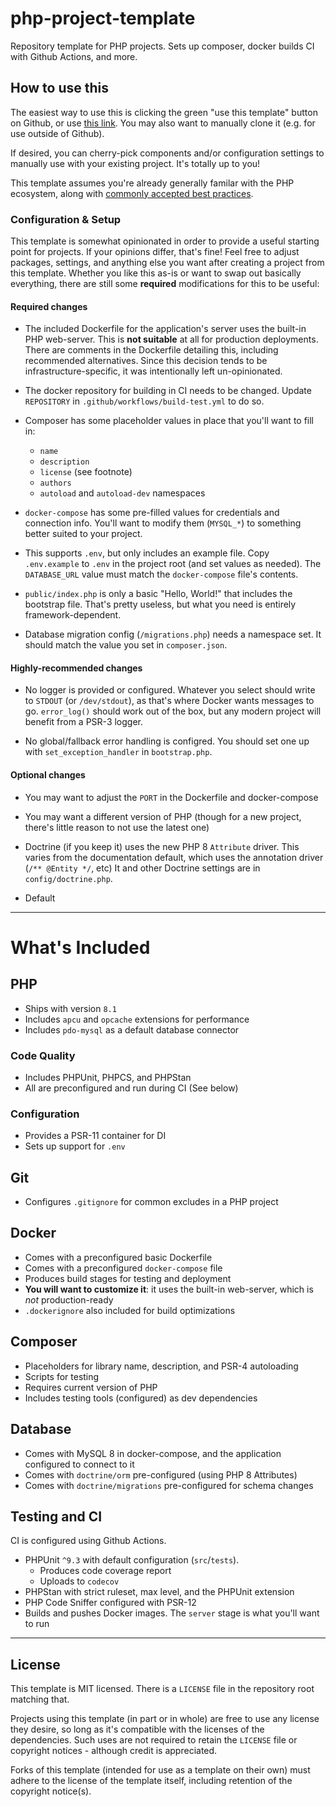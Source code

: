 # php-project-template
Repository template for PHP projects. Sets up composer, docker builds CI with Github Actions, and more.

## How to use this

The easiest way to use this is clicking the green "use this template" button on Github, or use [this link](https://github.com/Firehed/php-project-template/generate).
You may also want to manually clone it (e.g. for use outside of Github).

If desired, you can cherry-pick components and/or configuration settings to manually use with your existing project.
It's totally up to you!

This template assumes you're already generally familar with the PHP ecosystem, along with [commonly accepted best practices](https://phptherightway.com).

### Configuration & Setup

This template is somewhat opinionated in order to provide a useful starting point for projects.
If your opinions differ, that's fine!
Feel free to adjust packages, settings, and anything else you want after creating a project from this template.
Whether you like this as-is or want to swap out basically everything, there are still some **required** modifications for this to be useful:

#### Required changes

- The included Dockerfile for the application's server uses the built-in PHP web-server.
  This is **not suitable** at all for production deployments.
  There are comments in the Dockerfile detailing this, including recommended alternatives.
  Since this decision tends to be infrastructure-specific, it was intentionally left un-opinionated.

- The docker repository for building in CI needs to be changed.
  Update `REPOSITORY` in `.github/workflows/build-test.yml` to do so.

- Composer has some placeholder values in place that you'll want to fill in:
  - `name`
  - `description`
  - `license` (see footnote)
  - `authors`
  - `autoload` and `autoload-dev` namespaces

- `docker-compose` has some pre-filled values for credentials and connection info.
  You'll want to modify them (`MYSQL_*`) to something better suited to your project.

- This supports `.env`, but only includes an example file.
  Copy `.env.example` to `.env` in the project root (and set values as needed).
  The `DATABASE_URL` value must match the `docker-compose` file's contents.

- `public/index.php` is only a basic "Hello, World!" that includes the bootstrap file.
  That's pretty useless, but what you need is entirely framework-dependent.

- Database migration config (`/migrations.php`) needs a namespace set.
  It should match the value you set in `composer.json`.

#### Highly-recommended changes

- No logger is provided or configured.
  Whatever you select should write to `STDOUT` (or `/dev/stdout`), as that's where Docker wants messages to go.
  `error_log()` should work out of the box, but any modern project will benefit from a PSR-3 logger.

- No global/fallback error handling is configred.
  You should set one up with `set_exception_handler` in `bootstrap.php`.

#### Optional changes

- You may want to adjust the `PORT` in the Dockerfile and docker-compose

- You may want a different version of PHP (though for a new project, there's little reason to not use the latest one)

- Doctrine (if you keep it) uses the new PHP 8 `Attribute` driver.
  This varies from the documentation default, which uses the annotation driver (`/** @Entity */`, etc)
  It and other Doctrine settings are in `config/doctrine.php`.

- Default

---
# What's Included

## PHP
- Ships with version `8.1`
- Includes `apcu` and `opcache` extensions for performance
- Includes `pdo-mysql` as a default database connector

### Code Quality
- Includes PHPUnit, PHPCS, and PHPStan
- All are preconfigured and run during CI (See below)

### Configuration
- Provides a PSR-11 container for DI
- Sets up support for `.env`

## Git
- Configures `.gitignore` for common excludes in a PHP project

## Docker
- Comes with a preconfigured basic Dockerfile
- Comes with a preconfigured `docker-compose` file
- Produces build stages for testing and deployment
- **You will want to customize it**: it uses the built-in web-server, which is _not_ production-ready
- `.dockerignore` also included for build optimizations

## Composer
- Placeholders for library name, description, and PSR-4 autoloading
- Scripts for testing
- Requires current version of PHP
- Includes testing tools (configured) as dev dependencies

## Database
- Comes with MySQL 8 in docker-compose, and the application configured to connect to it
- Comes with `doctrine/orm` pre-configured (using PHP 8 Attributes)
- Comes with `doctrine/migrations` pre-configured for schema changes

## Testing and CI
CI is configured using Github Actions.

- PHPUnit `^9.3` with default configuration (`src`/`tests`).
    - Produces code coverage report
    - Uploads to `codecov`
- PHPStan with strict ruleset, max level, and the PHPUnit extension
- PHP Code Sniffer configured with PSR-12
- Builds and pushes Docker images. The `server` stage is what you'll want to run

---
## License
This template is MIT licensed.
There is a `LICENSE` file in the repository root matching that.

Projects using this template (in part or in whole) are free to use any license they desire, so long as it's compatible with the licenses of the dependencies.
Such uses are not required to retain the `LICENSE` file or copyright notices - although credit is appreciated.

Forks of this template (intended for use as a template on their own) must adhere to the license of the template itself, including retention of the copyright notice(s).
